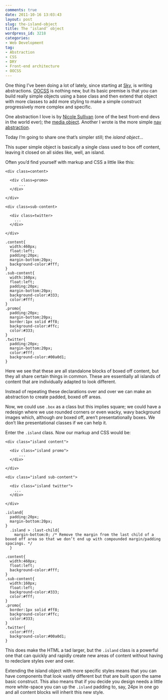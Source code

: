 ```yaml
---
comments: true
date: 2011-10-16 13:03:43
layout: post
slug: the-island-object
title: The ‘island’ object
wordpress_id: 3218
categories:
- Web Development
tag:
- Abstraction
- CSS
- DRY
- Front-end architecture
- OOCSS
---
```


One thing I’ve been doing a lot of lately, since starting at [Sky](http://sky.com/), is writing abstractions. [OOCSS](http://www.oocss.org) is nothing new, but its basic premise is that you can build really simple objects using a base class and then extend that object with more classes to add more styling to make a simple construct progressively more complex and specific.

One abstraction I love is by [Nicole Sullivan](https://twitter.com/stubbornella) (one of the best front-end devs in the world ever); the [media object](http://www.stubbornella.org/content/2010/06/25/the-media-object-saves-hundreds-of-lines-of-code/). Another I wrote is the more simple [nav abstraction](http://csswizardry.com/2011/09/the-nav-abstraction/).

Today I’m going to share one that’s simpler still; the _island object_...

This super simple object is basically a single class used to box off content, leaving it closed on all sides like, well, an island.

Often you’d find yourself with markup and CSS a little like this:

    <div class=content>
    
      <div class=promo>
          ...
      </div>
    
    </div>
    
    <div class=sub-content>
      
      <div class=twitter>
        ...
      </div>
      
    </div>
    
    .content{
      width:460px;
      float:left;
      padding:20px;
      margin-bottom:20px;
      background-color:#fff;
    }
    .sub-content{
      width:160px;
      float:left;
      padding:20px;
      margin-bottom:20px;
      background-color:#333;
      color:#fff;
    }
    .promo{
      padding:20px;
      margin-bottom:20px;
      border:1px solid #ff8;
      background-color:#ffc;
      color:#333;
    }
    .twitter{
      padding:20px;
      margin-bottom:20px;
      color:#fff;
      background-color:#00a0d1;
    }

Here we see that these are all standalone blocks of boxed off content, but they all share certain things in common. These are essentially all islands of content that are individually adapted to look different.

Instead of repeating these declarations over and over we can make an abstraction to create padded, boxed off areas.

Now, we could use `.box` as a class but this implies square; we could have a redesign where we use rounded corners or even wacky, wavy background images which, although _are_ boxed off, aren’t presentationally boxes. We don’t like presentational classes if we can help it.

Enter the `.island` class. Now our markup and CSS would be:

    <div class="island content">
    
      <div class="island promo">
          ...
      </div>
    
    </div>
    
    <div class="island sub-content">
      
      <div class="island twitter">
        ...
      </div>
      
    </div>
    
    .island{
      padding:20px;
      margin-bottom:20px;
    }
      .island > :last-child{
        margin-bottom:0; /* Remove the margin from the last child of a boxed off area so that we don’t end up with compounded margin/padding spacings. */
      }
    
    .content{
      width:460px;
      float:left;
      background-color:#fff;
    }
    .sub-content{
      width:160px;
      float:left;
      background-color:#333;
      color:#fff;
    }
    .promo{
      border:1px solid #ff8;
      background-color:#ffc;
      color:#333;
    }
    .twitter{
      color:#fff;
      background-color:#00a0d1;
    }

This does make the HTML a tad larger, but the `.island` class is a powerful one that can quickly and rapidly create new areas of content without having to redeclare styles over and over.

Extending the island object with more specific styles means that you can have components that look vastly different but that are built upon the same basic construct. This also means that if you decide you design needs a little more white-space you can up the `.island` padding to, say, 24px in one go and all content blocks will inherit this new style.
